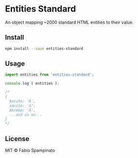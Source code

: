# Entities Standard

An object mapping ~2000 standard HTML entities to their value.

## Install

```sh
npm install --save entities-standard
```

## Usage

```ts
import entities from 'entities-standard';

console.log ( entities );

/*
{
  Aacute: 'Á',
  aacute: 'á',
  Abreve: 'Ă',
  ...and so on...
}
*/
```

## License

MIT © Fabio Spampinato
